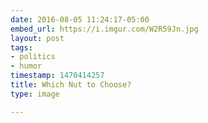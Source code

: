 ```yaml
---
date: 2016-08-05 11:24:17-05:00
embed_url: https://i.imgur.com/W2R59Jn.jpg
layout: post
tags:
- politics
- humor
timestamp: 1470414257
title: Which Nut to Choose?
type: image

---
```

